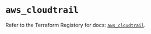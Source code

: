 # `aws_cloudtrail`

Refer to the Terraform Registory for docs: [`aws_cloudtrail`](https://registry.terraform.io/providers/hashicorp/aws/5.28.0/docs/resources/cloudtrail).
